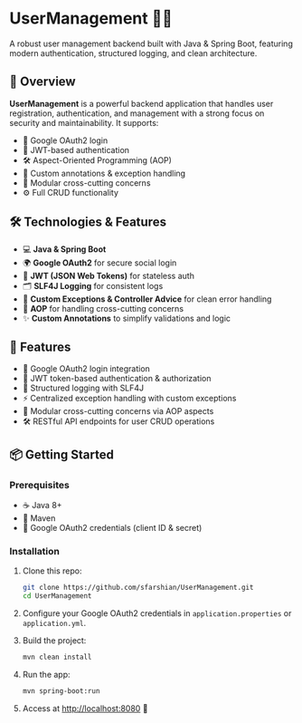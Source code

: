 # UserManagement 🚀👥

A robust user management backend built with Java & Spring Boot, featuring modern authentication, structured logging, and clean architecture.

## 📌 Overview

**UserManagement** is a powerful backend application that handles user registration, authentication, and management with a strong focus on security and maintainability. It supports:

* 🔐 Google OAuth2 login
* 🔑 JWT-based authentication
* 🛠️ Aspect-Oriented Programming (AOP)
* 📝 Custom annotations & exception handling
* 🧩 Modular cross-cutting concerns
* ⚙️ Full CRUD functionality

## 🛠️ Technologies & Features

* 💻 **Java & Spring Boot**
* 🌍 **Google OAuth2** for secure social login
* 🔐 **JWT (JSON Web Tokens)** for stateless auth
* 🗂️ **SLF4J Logging** for consistent logs
* 🚨 **Custom Exceptions & Controller Advice** for clean error handling
* 🔄 **AOP** for handling cross-cutting concerns
* ✨ **Custom Annotations** to simplify validations and logic

## 🚀 Features

* 👤 Google OAuth2 login integration
* 🔑 JWT token-based authentication & authorization
* 🧾 Structured logging with SLF4J
* ⚡ Centralized exception handling with custom exceptions
* 🎯 Modular cross-cutting concerns via AOP aspects
* 🛠️ RESTful API endpoints for user CRUD operations

## 📦 Getting Started

### Prerequisites

* ☕ Java 8+
* 🧩 Maven
* 🔑 Google OAuth2 credentials (client ID & secret)

### Installation

1. Clone this repo:

   ```bash
   git clone https://github.com/sfarshian/UserManagement.git
   cd UserManagement
   ```

2. Configure your Google OAuth2 credentials in `application.properties` or `application.yml`.

3. Build the project:

   ```bash
   mvn clean install
   ```

4. Run the app:

   ```bash
   mvn spring-boot:run
   ```

5. Access at [http://localhost:8080](http://localhost:8080) 🎉
